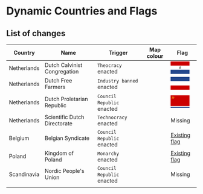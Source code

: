 # Dynamic Countries and Flags
 

 ## List of changes
 | Country     | Name                         | Trigger                    | Map colour | Flag                                                         |
 | ----------- | ---------------------------- | -------------------------- | ---------- | ------------------------------------------------------------ |
 | Netherlands | Dutch Calvinist Congregation | `Theocracy` enacted        |            | <img src="custom flags/NET_Theocracy.png" width="50">        |
 | Netherlands | Dutch Free Farmers           | `Industry banned` enacted  |            | <img src="custom flags/NET_Agriculture.png" width="50">      |
 | Netherlands | Dutch Proletarian Republic   | `Council Republic` enacted |            | <img src="custom flags/NET_Communist.png" width="50">        |
 | Netherlands | Scientific Dutch Directorate | `Technocracy` enacted      |            | Missing                                                      |
 | Belgium     | Belgian Syndicate            | `Council Republic` enacted |            | [Existing flag](https://vic3.paradoxwikis.com/List_of_flags) |
 | Poland      | Kingdom of Poland            | `Monarchy` enacted         |            | [Existing flag](https://vic3.paradoxwikis.com/List_of_flags) |
 | Scandinavia | Nordic People's Union        | `Council Republic` enacted |            | Missing                                                      |
 |             |                              |                            |            |                                                              |
   
